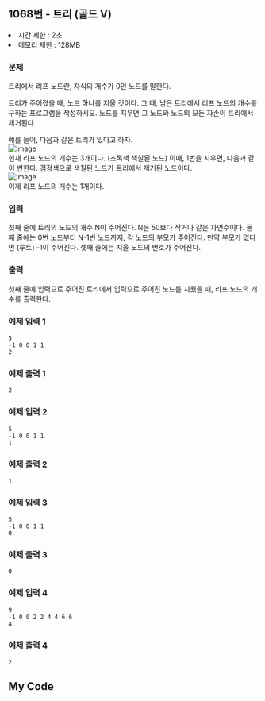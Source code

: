 ## 1068번 - 트리 (골드 V)

<li>시간 제한 : 2초</li>
<li>메모리 제한 : 128MB</li>

### 문제
트리에서 리프 노드란, 자식의 개수가 0인 노드를 말한다.<br>

트리가 주어졌을 때, 노드 하나를 지울 것이다. 그 때, 남은 트리에서 리프 노드의 개수를 구하는 프로그램을 작성하시오. 노드를 지우면 그 노드와 노드의 모든 자손이 트리에서 제거된다.<br>

예를 들어, 다음과 같은 트리가 있다고 하자.<br>
![image](https://user-images.githubusercontent.com/82569171/227778956-5994650a-1795-424d-a4a5-1a46510807ce.png)
<br>
현재 리프 노드의 개수는 3개이다. (초록색 색칠된 노드) 이때, 1번을 지우면, 다음과 같이 변한다. 검정색으로 색칠된 노드가 트리에서 제거된 노드이다.<br>
![image](https://user-images.githubusercontent.com/82569171/227778965-ffd67174-6dc8-49d1-8740-344ab11768b3.png)
<br>
이제 리프 노드의 개수는 1개이다.<br>

### 입력
첫째 줄에 트리의 노드의 개수 N이 주어진다. N은 50보다 작거나 같은 자연수이다. 둘째 줄에는 0번 노드부터 N-1번 노드까지, 각 노드의 부모가 주어진다. 만약 부모가 없다면 (루트) -1이 주어진다. 셋째 줄에는 지울 노드의 번호가 주어진다.<br>

### 출력
첫째 줄에 입력으로 주어진 트리에서 입력으로 주어진 노드를 지웠을 때, 리프 노드의 개수를 출력한다.<br>

### 예제 입력 1
```
5
-1 0 0 1 1
2
```
### 예제 출력 1
```
2
```
### 예제 입력 2
```
5
-1 0 0 1 1
1
```
### 예제 출력 2
```
1
```
### 예제 입력 3
```
5
-1 0 0 1 1
0
```
### 예제 출력 3
```
0
```
### 예제 입력 4
```
9
-1 0 0 2 2 4 4 6 6
4
```
### 예제 출력 4
```
2
```

## My Code
```
```
